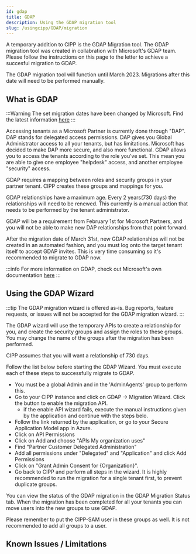 ```yaml
---
id: gdap
title: GDAP
description: Using the GDAP migration tool
slug: /usingcipp/GDAP/migration
---
```


A temporary addition to CIPP is the GDAP Migration tool. The GDAP migration tool was created in collabration with Microsoft's GDAP team. Please follow the instructions on this page to the letter to achieve a succesful migration to GDAP.

The GDAP migration tool will function until March 2023. Migrations after this date will need to be performed manually.

## What is GDAP

:::Warning
The set migration dates have been changed by Microsoft. Find the latest information [here](https://learn.microsoft.com/en-gb/partner-center/announcements/2022-october#17)
:::

Accessing tenants as a Microsoft Partner is currently done through "DAP". DAP stands for delegated access permissions. DAP gives you Global Administrator access to all your tenants, but has limitations. Microsoft has decided to make DAP more secure, and also more functional. GDAP allows you to access the tenants according to the role you've set. This mean you are able to give one employee "helpdesk" access, and another employee "security" access.

GDAP requires a mapping between roles and security groups in your partner tenant. CIPP creates these groups and mappings for you.

GDAP relationships have a maximum age. Every 2 years(730 days) the relationships will need to be renewed. This currently is a manual action that needs to be performed by the tenant administrator.

GDAP will be a requirement from February 1st for Microsoft Partners, and you will not be able to make new DAP relationships from that point forward.

After the migration date of March 31st, new GDAP relationships will not be created in an automated fashion, and you must log onto the target tenant itself to accept GDAP invites. This is very time consuming so it's recommended to migrate to GDAP now.

:::info
For more information on GDAP, check out Microsoft's own documentation [here](https://learn.microsoft.com/en-us/partner-center/gdap-introduction)
:::

## Using the GDAP Wizard

:::tip
The GDAP migration wizard is offered as-is. Bug reports, feature requests, or issues will not be accepted for the GDAP migration wizard.
:::

The GDAP wizard will use the temporary APIs to create a relationship for you, and create the security groups and assign the roles to these groups. You may change the name of the groups after the migration has been performed.

CIPP assumes that you will want a relationship of 730 days.

Follow the list below before starting the GDAP Wizard. You must execute each of these steps to successfully migrate to GDAP.

- You must be a global Admin and in the 'AdminAgents' group to perform this.
- Go to your CIPP instance and click on GDAP -> Migration Wizard. Click the button to enable the migration API.
   - if the enable API wizard fails, execute the manual instructions given by the application and continue with the steps belo.
- Follow the link returned by the application, or go to your Secure Application Model app in Azure.
- Click on API Permissions
- Click on Add and choose "APIs My organization uses"
- Find "Partner Customer Delegated Administration"
- Add all permissions under "Delegated" and "Application" and click Add Permissions
- Click on "Grant Admin Consent for {Organization}".
- Go back to CIPP and perform all steps in the wizard. It is highly recommended to run the migration for a single tenant first, to prevent duplicate groups.

You can view the status of the GDAP migration in the GDAP Migration Status tab. When the migration has been completed for all your tenants you can move users into the new groups to use GDAP.

Please remember to put the CIPP-SAM user in these groups as well. It is not recommended to add all groups to a user.

## Known Issues / Limitations

<NoKnownIssues />

